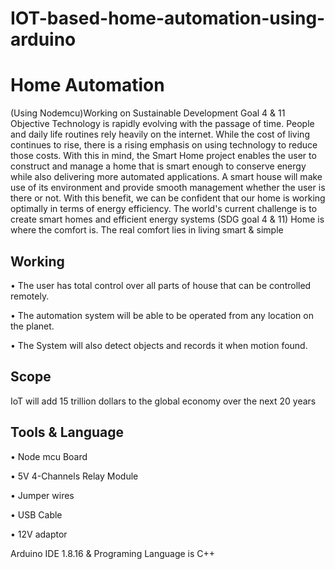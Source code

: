 # IOT-based-home-automation-using-arduino
# Home Automation
(Using Nodemcu)Working on Sustainable Development Goal 4 & 11
Objective
Technology is rapidly evolving with the passage of time. People and daily life routines rely heavily on the internet. While the cost of living continues to rise, there is a rising emphasis on using technology to reduce those costs. With this in mind, the Smart Home project enables the user to construct and manage a home that is smart enough to conserve energy while also delivering more automated applications. A smart house will make use of its environment and provide smooth management whether the user is there or not.  With this benefit, we can be confident that our home is working optimally in terms of energy efficiency. The world's current challenge is to create smart homes and efficient energy systems (SDG goal 4 & 11)
Home is where the comfort is. The real comfort lies in living smart & simple
## Working
•	The user has total control over all parts of house that can be controlled remotely.

•	The automation system will be able to be operated from any location on the planet.

•	The System will also detect objects and records it when motion found.

## Scope

IoT will add 15 trillion dollars to the global economy over the next 20 years

## Tools & Language

•	Node mcu Board

•	5V 4-Channels Relay Module

•	Jumper wires

•	USB Cable

•	12V adaptor

Arduino IDE 1.8.16 & Programing Language is  C++
